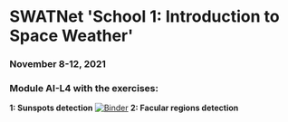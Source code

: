 # SWATNet 'School 1: Introduction to Space Weather'
### November 8-12, 2021
### **Module AI-L4** with the exercises:
**1: Sunspots detection** [![Binder](https://mybinder.org/badge_logo.svg)](https://mybinder.org/v2/gh/SWATNetSchools/School1/master?labpath=sunspots.ipynb)
**2: Facular regions detection** 

